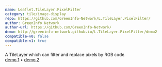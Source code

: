 ```yaml
---
name: Leaflet.TileLayer.PixelFilter
category: tile/image-display
repo: https://github.com/GreenInfo-Network/L.TileLayer.PixelFilter/
author: GreenInfo Network
author-url: https://github.com/GreenInfo-Network/
demo: http://greeninfo-network.github.io/L.TileLayer.PixelFilter/demo2.html
compatible-v0: false
compatible-v1: true
---
```


A TileLayer which can filter and replace pixels by RGB code.			<br>			<a href="http://greeninfo-network.github.io/L.TileLayer.PixelFilter/demo1.html">demo 1</a> • <a href="http://greeninfo-network.github.io/L.TileLayer.PixelFilter/demo2.html">demo 2</a>
